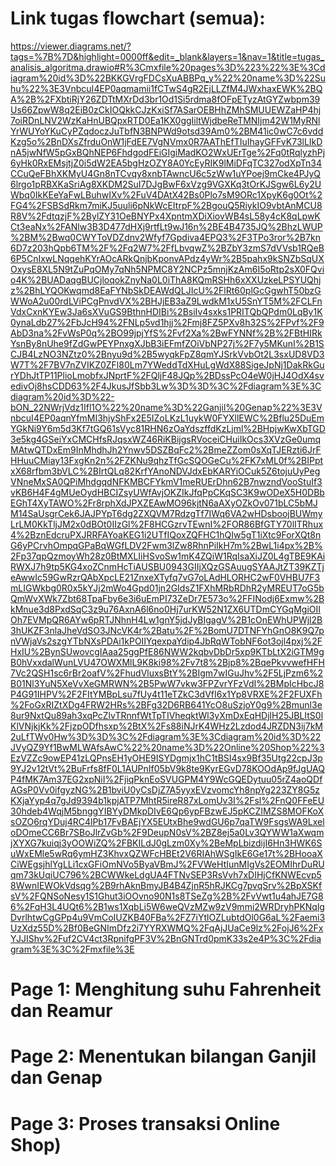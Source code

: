 # Link tugas flowchart (semua):

https://viewer.diagrams.net/?tags=%7B%7D&highlight=0000ff&edit=_blank&layers=1&nav=1&title=tugas_analisis_algoritma.drawio#R%3Cmxfile%20pages%3D%223%22%3E%3Cdiagram%20id%3D%22BKKGVrgFDCsXuABBPq_y%22%20name%3D%22Suhu%22%3E3VnbcuI4EP0aqmamii1fCTwS4gR2EjLLZfM4JWxhaxEWK%2BQA%2B%2FXbtiRjY26ZDTtMXrDd3br1Od1Si5rdma8fOFpETyzAtGYZwbpm39Us66ZpwW8q2EiB0zCkIOQkkCJzKxiSf7ASarOEBHhZMhSMUUEWZaHP4hj7oiRDnLNV2WzKaHnUBQpxRTD0Ea1KX0ggIiltWjdbeReTMNIjm42W1MyRNlYrWUYoYKuCyPZqdoczJuTbfN3BNPWd9otsd39Am0%2BM41ic0wC7c6vddKzg5o%2BnDXsZfrduOnW1jFdEE7VgNVmx0R7AAThEfTIuIhayGFFvK73lLIkDnA5jwNfW5pGxBQhNEP6FhdgodFEiGIgiMadKO2WxUErTge%2Fq0tRqlyzhPj6yHk0RxEMsjtjZ0i5dW2EA5bgHzOZY8A0YcEyRIK9lMiDFqTC327odXpTn34CCuQeFBhXKMyU4Gn8nTCvqy8xnbTAwncU6c5zWw1uYPoej9mCke4PJyQ6lrgo1pRBXKaSriAg8XKDM2SuI7DJgBwF6xVzg9VGXKq3tOrKJSgw6L6y2UWbq0IkKEeYaFwLBuhwIXv%2FuV4DAtX42Bs0Plo7sM9ORc1XpyK6g0Ot%2FG4%2FSBSdRkm7miKJ5uuli6pNkWcEItrpF%2BgouQ5RiykIO9vbtAnMCU8R8V%2FdtqzjF%2BylZY31OeBNYPx4XpntmXDiXiovWB4sL58y4cK8qLpwKCt3eaNx%2FANlw3B3D477dHXj9rtfLt9wJ16n%2BE4B4735JQ%2BhzLWUP%2BM%2Bwq0CWYToVDZdnv2Wfyf7Gpdiva4EPQ3%2F3TPo3ror%2B7kn6D7z203hQpb6TM%2F%2Fq2W7%2FfLbvqwZ%2BZbY3zmS7dVVsb1RQeB6P5CnIxwLNqqehKYrAOcARkQnjbKponvAPdz4yWr%2B5pahx9kSNZbSqUXOxysE8XL5N9tZuPqOMy7qNh5NPMC8Y2NCPz5mnjKzAm6I5oRtp2sX0FQvio4K%2BUADaqgBUCjloqokZnyNa0L0iThA8KQmRSHh6xXXUzkeLPSYUQhjz%2BhLYQOKwqmd8EaFYNbSkDEAWdQLJIcU%2FlRt60plGcGgwhT50bzGWWoA2u00rdLViPCgPnvdVX%2BHJjEB3aZ9LwdkM1xU5SnYT5M%2FCLFnVdxCxnKYEw3Ja6sXVuGS9BthnHDIBi%2BsiIv4sxks1PRITQbQPdm0LqBy1K0ynaLdb27%2FbJcH94%2FNLp5vd1hjj%2Fmj8FZ5PXv8h32S%2FPvf%2F9AbD3na%2FvWsP0q%2BO99jpjYfS%2Fvf2Xa%2BwFYNNf%2B%2FBtHIRkYsnBy8nUhe9fZdGwPEYPnxgXJbB3iEFmfZOiVbNP27j%2F7y5MKunI%2B1SCJB4LzNO3NZtz0%2Bnyu9d%2B5wyqkFpZ8qmYJSrkVvbOt2L3sxUD8VD3W7T%2F7BV7nZVIKZ0ZFl80Lm7YWeddTdXHuLgWdX88SigeJpNj1DakRkGurYDhJtTP11PlioLmobfxJNprtF%2FQljF48JQp%2BDssPcO4eW0jHJ4OdX4svedivOj8hsCDD63%2F4JkusJfSbb3Lw%3D%3D%3C%2Fdiagram%3E%3Cdiagram%20id%3D%22-bON_22NWrjVdz1Ifl1O%22%20name%3D%22Ganjil%20Genap%22%3E3VnbcuI4EP0aqnYfmMI3hjyShFx2E5IZoLKzL1uykW0FYXllEWC%2Bflu25DuEmYGkNi9Y6m5d3Kf7tGQ61sVyc81RHN6zOaYdszffdKzLjml%2BHpjwKwXbTGD3e5kg4GSeiYxCMCHfsRJqsxWZ46RiKBijgsRVoceiCHuiIkOcs3XVzGe0umqMAtwQTDxEm9InMhdhJh2Ynwv5DSZBqFc2%2BmeZZom0sXqTJERzti6JrFHHuuCMiay13FxgKn2n%2FZKNu9qhzTfGcSQOGeCu%2FK7xML0f%2BIPptxX68rfbm3bVLC%2BIrtQLq82KrfYAnoNDVJdxEbKARYiOCuk5Z6tojuUyPegVNneMxSA0QPiMhdgqdNFKMBCFYkmV1meRUErDhn62B7nwzndVooStuIf3vKB6H4F4gMUeOydHBCIZsyUWfAvjOKZIkJfqPpCKqSC3K9wODeX5H0DBbEGhT4XyTAWO%2Fr8rphXdJPXZEAwMO96kjtN6aAXyOZkOv071bLC5bMJM14SaUsgrCek6JAJPYpT6dg2ZXQVM7RdzgTf7IWq6VA2wHDsboojBUWmyLrLM0KkTljJM2x0dBOt0IIzGl%2F8HCGzrvTEwnI%2FOR86BfGTY70lITRhux4%2BznEdcruPXJRRFAYoaKEG1i2UTfIQoxZQFHC1hQIw5gT1iXtc9ForXQt8nG6yPCrvhOmpqGPaBqWGfLDV2Fwm3lZw8RhnPiIkH7m%2BwL1i4px%2B%2Fp37qpQzmoyWh28z0BtMXLIiHSvoSw1mK4ZQiW1RqIsaXiJZ0L4gTBE9KAiRWXJ7h9tp5KG4xoZCnmHcTiAUSBU0943GIIjXQzGSAuugSYAAJtZT39KZTjeAwwIc59GwRzrQAbXpcLE21ZnxeXTyfq7vG7oLAdHLORHC2wF0VHBU7F3mLIGWkbg0R0x5kYJj2mWo4Gpd01jn2GIdsZ1FXhMRbRDhR2yMREUT7oG5bQmWvXWk7Zbt68TpaFby6e3i6uEmPI73ZeDr7E573o%2FFINodj6Exmw%2BkMnue3d8PxdSqC3z9u76AxnA6l6no0Hj7urKW52N1ZX6UTDmCYGqMgiOIIOh7EVMpQR6AYw6pRTJNhnH4Lw1gnY5jdJyBIgagV%2B1cOnEWhUPWjl2B3hUKZF3nlaJheVdSO3JNcVK4r%2Batu%2F%2BomU7DTNFYhGnO8K9Q7pnVWjaVs2szgYTbNXsPDAi1kPOIIYqexpaYdip4JbRqWTobNF6ot3ojl4pxj%2FHxIU%2BynSUwovcgIAaa25ggPfE86NWW2kqbvDbDr5xp9KTbLtX2iGTM9gB0hVxxdalWunLVU47OWXMlL9K8ki98%2Fv7t8%2Bjp8%2BqePkvvwefHFH7Vc2QSH1sc6rBr2oafV%2FhudVluxsBtY%2BIgm7wIGuJhv%2F5LjPzm6%2B01Nl3YuN5XeVvXeGMRWN%2B5PwW7vkw3FPZvrYFzVdI%2BMpIcHbcJ8P4G91IHPV%2F2FItYMBpLsu7fUy4t11eTZkC3dVfI6x1Yp8VRXE%2F2FUXFh%2FoGxRIZtXDg4FRW2HRs%2BFg32D6RB641YcO8uSzjoY0g9%2Bmunl3e8ur9NxtQu89ah3xqPcZlvTRnnfWtTpTIVheqktWl3yXmDxEqHDjlH25JBLItS0lKlVNjkjKk%2FjzpODfhsxp%2BtX%2Fs88iNJrK4WHz2Lzdod4JRZDN3ij7kM2uLfTWv0Hw%3D%3D%3C%2Fdiagram%3E%3Cdiagram%20id%3D%22JVyQZ9Yf1BwMLWAfsAwC%22%20name%3D%22Online%20Shop%22%3EzVZZc9owEP41zLQPnsEH1yOHE9ISYDgmjx1hC1tBSI4sx9Bf35Utg22cpJ3p9YJ2v12tVt%2BuFrfs8fF0L1AUPnIf05bV9k8te9KyrEGvD78KOOdAp9fJgUAQP4fMK7Am37EG2xpNiI%2FjiqPknEoSVUGPM4Y9WcGQEDytuu05rZ4aoQDfAGsP0Vv0ifgyzNG%2B1bviU0yCsDjZ7A5yyxEVzvomcYh8npYg223ZY8G5zKXjaYyp4q7gJd9394b1kpjATP7MhtR5ireR87xLomUv3I%2Fsl%2FnQ0FFeEU30hdeb4WqjM5bnggYIBYyDMkpDIvE6Qp6ypFBzwEJ5pKCZIMZS8MOFKoXsOZO6rqYDuj4RC4lPb17FvBAEjYX5EUtxBhe9wdGU6p7qaTW9FsgsWA9LxeloDOmeCC6Br7SBoJlrZvGb%2F9DeupN0sV%2BZ8ej5a0Lv3QYWW1aXwqmjXYXG7kuiqj3yOOWiZQ%2FBKILdJ0gLzm0Xy%2BeMpLbizdijI6Hn3HWK6SuWxEMle5wRq6ymHZ3KhvxQZWFcHBEt2V6RIAhWSgIkE6Ge17t%2BHooaXCiWEgsjhlYgLLi1cxGFiOmNVo5ByaVBmJ%2FVWeHtIunMIgVs2EOMIhrDuRUqm73kUqiUC796%2BCWWkeLdgUA4FTNvSEP3RsVvh7xDIHjCfKNWEcvp58WwnIEWOkVdsqg%2B9rhAknBmyJB4B4ZjnR5hRJKCg7pvqSrv%2BpXSKfsV%2FQNSoNesy1S1Ghut3iOOvno90N1s8TSeZg%2B%2FvVwt1u4ahJE7G86%2FqH3L4UQt6%2B1ws1XqbLi5W6weQVzMZw9zV9mmi2WRDryhPKNqlgDvrlhtwCgGPp4u9VmCoIUZKB40FBa%2FZ7iYtlOZLubtdOl0G6aL%2Faemi3UzXdz55D%2Bf0BeGNImDfz2i7YYRXWMQ%2FqAjJUaCe9lz%2FojJ6%2FxYJJIShv%2Fuf2CV4ct3RpnifgPF3V%2BnGNTrd0pmK33s2e4P%3C%2Fdiagram%3E%3C%2Fmxfile%3E

# Page 1: Menghitung suhu Fahrenheit dan Reamur
# Page 2: Menentukan bilangan Ganjil dan Genap
# Page 3: Proses transaksi Online Shop)
